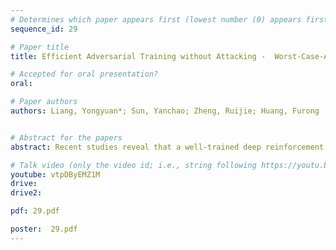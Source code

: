 ```yaml
---
# Determines which paper appears first (lowest number (0) appears first)
sequence_id: 29

# Paper title
title: Efficient Adversarial Training without Attacking -  Worst-Case-Aware Robust Reinforcement Learning

# Accepted for oral presentation?
oral: 

# Paper authors
authors: Liang, Yongyuan*; Sun, Yanchao; Zheng, Ruijie; Huang, Furong


# Abstract for the papers
abstract: Recent studies reveal that a well-trained deep reinforcement learning (RL) policy can be particularly vulnerable to adversarial perturbations on input observations. Therefore, it is crucial to train RL agents that are robust against any attacks with a bounded budget. Existing robust training methods in deep RL either treat correlated steps separately, ignoring the robustness of long-term reward, or train the agents and RL-based attacker together, doubling the computational burden and sample complexity of the training process. In this work, we propose a strong and efficient robust training framework for RL, named Worst-case-aware Robust RL (WocaR-RL), that directly estimates and optimizes the worst-case reward of a policy under bounded $\ell_p$ attacks without requiring extra samples for learning an attacker. Experiments on multiple environments show that WocaR-RL achieves state-of-the-art performance under various strong attacks, and obtains significantly higher training efficiency than prior state-of-the-art robust training methods.

# Talk video (only the video id; i.e., string following https://youtu.be/)
youtube: vtpDByEMZ1M
drive:
drive2:

pdf: 29.pdf

poster:  29.pdf
---
```


